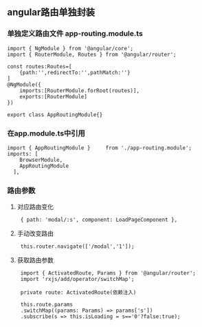 ## angular路由单独封装

### 单独定义路由文件 app-routing.module.ts
	import { NgModule } from '@angular/core';
	import { RouterModule, Routes } from '@angular/router';
	
	const routes:Routes=[
	    {path:'',redirectTo:'',pathMatch:''}
	]
	@NgModule({
	    imports:[RouterModule.forRoot(routes)],
	    exports:[RouterModule]
	})
	
	export class AppRoutingModule{}

### 在app.module.ts中引用

	import { AppRoutingModule }     from './app-routing.module';
	imports: [
	    BrowserModule,
	    AppRoutingModule
	  ],

### 路由参数

1. 对应路由变化

		{ path: 'modal/:s', component: LoadPageComponent },

2. 手动改变路由

		this.router.navigate(['/modal','1']);

3. 获取路由参数

		import { ActivatedRoute, Params } from '@angular/router';
		import 'rxjs/add/operator/switchMap';
	
		private route: ActivatedRoute(依赖注入)
	
		this.route.params
	    .switchMap((params: Params) => params['s'])
	    .subscribe(s => this.isLoading = s=='0'?false:true);
